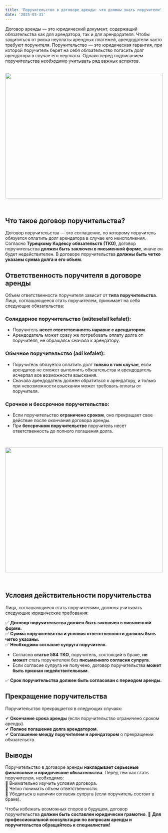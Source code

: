```yaml
---
title: 'Поручительство в договоре аренды: что должны знать поручители'
date: '2025-03-31'
---
```


Договор аренды — это юридический документ, содержащий обязательства как для арендатора, так и для арендодателя. Чтобы защититься от риска неуплаты арендных платежей, арендодатели часто требуют поручителя. Поручительство — это юридическая гарантия, при которой поручитель берет на себя обязательство погасить долг арендатора в случае его неуплаты. Однако перед подписанием поручительства необходимо учитывать ряд важных аспектов.
<img src="https://karayaka.ru/assets/images/articles/article4.jpg" width=100% height="400" style="object-fit: cover; border-radius: 3px; margin: 30px auto;" />

## Что такое договор поручительства?

Договор поручительства — это соглашение, по которому поручитель обязуется оплатить долг арендатора в случае его неисполнения. Согласно **Турецкому Кодексу обязательств (ТКО)**, договор поручительства **должен быть заключен в письменной форме**, иначе он будет недействителен. В договоре поручительства **должны быть четко указаны сумма долга и его объем**.

## Ответственность поручителя в договоре аренды

Объем ответственности поручителя зависит от **типа поручительства**. Лицо, соглашающееся стать поручителем, принимает на себя следующие обязательства:

### Солидарное поручительство (мüteselsil kefalet):

- Поручитель **несет ответственность наравне с арендатором**.
- Арендодатель может сразу же потребовать оплату долга от поручителя, не обращаясь сначала к арендатору.

### Обычное поручительство (adi kefalet):

- Поручитель обязуется оплатить долг **только в том случае**, если арендатор не сможет выполнить обязательства и арендодатель исчерпал все возможности взыскания.
- Сначала арендодатель должен обратиться к арендатору, и только при невозможности взыскания может требовать оплаты от поручителя.

### Срочное и бессрочное поручительство:

- Если поручительство **ограничено сроком**, оно прекращает свое действие после окончания договора аренды.
- При **бессрочном поручительстве** поручитель несет ответственность до полного погашения долга.

<img src="https://karayaka.ru/assets/images/articles/article4.2.jpg" width=100% height="400" style="object-fit: cover; border-radius: 3px; margin: 30px auto;"/>

## Условия действительности поручительства

Лица, соглашающиеся стать поручителями, должны учитывать следующие юридические требования:

✅ **Договор поручительства должен быть заключен в письменной форме.**  
✅ **Сумма поручительства и условия ответственности должны быть четко указаны.**  
✅ **Необходимо согласие супруга поручителя.**

- Согласно **статье 584 ТКО**, поручитель, состоящий в браке, **не может** стать поручителем без **письменного согласия супруга**.
- Если согласие супруга не получено, договор поручительства **может быть признан недействительным**.

✅ **Срок поручительства должен быть согласован с периодом аренды.**

## Прекращение поручительства

Поручительство прекращается в следующих случаях:

✔ **Окончание срока аренды** (если поручительство ограничено сроком аренды).  
✔ **Полное погашение долга арендатором**.  
✔ **Соглашение между поручителем и арендатором** о прекращении обязательств.

## Выводы

Поручительство в договоре аренды **накладывает серьезные финансовые и юридические обязательства**. Перед тем как стать поручителем, необходимо:  
📌 Внимательно изучить условия договора.  
📌 Четко понимать объем ответственности.  
📌 Убедиться в наличии согласия супруга (если поручитель состоит в браке).

Чтобы избежать возможных споров в будущем, договор поручительства **должен быть составлен юридически грамотно**. 📌 **Для профессиональной консультации по вопросам аренды и поручительства обращайтесь к специалистам!**

